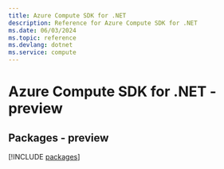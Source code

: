 ```yaml
---
title: Azure Compute SDK for .NET
description: Reference for Azure Compute SDK for .NET
ms.date: 06/03/2024
ms.topic: reference
ms.devlang: dotnet
ms.service: compute
---
```

# Azure Compute SDK for .NET - preview
## Packages - preview
[!INCLUDE [packages](compute-index.md)]